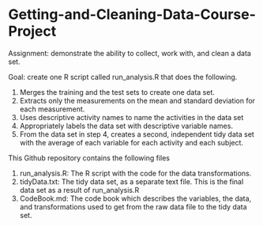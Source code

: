 # Getting-and-Cleaning-Data-Course-Project
Assignment: demonstrate the ability to collect, work with, and clean a data set.

Goal: create one R script called run_analysis.R that does the following. 
  1. Merges the training and the test sets to create one data set.
  2. Extracts only the measurements on the mean and standard deviation for each measurement. 
  3. Uses descriptive activity names to name the activities in the data set
  4. Appropriately labels the data set with descriptive variable names. 
  5. From the data set in step 4, creates a second, independent tidy data set with the average of each variable for each activity and each subject.

This Github repository contains the following files
  1. run_analysis.R: The R script with the code for the data transformations.
  2. tidyData.txt: The tidy data set, as a separate text file. This is the final data set as a result of run_analysis.R
  3. CodeBook.md: The code book which describes the variables, the data, and transformations used to get from the raw data file to the tidy data set. 



